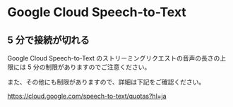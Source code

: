 # Google Cloud Speech-to-Text

## 5 分で接続が切れる

Google Cloud Speech-to-Text のストリーミングリクエストの音声の長さの上限には 5 分の制限がありますのでご注意ください。

また、その他にも制限がありますので、詳細は下記をご確認ください。

https://cloud.google.com/speech-to-text/quotas?hl=ja